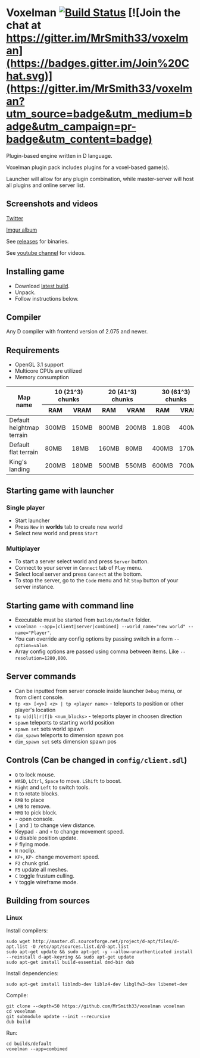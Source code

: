 Voxelman [![Build Status](https://travis-ci.org/MrSmith33/voxelman.svg?branch=master)](https://travis-ci.org/MrSmith33/voxelman) [![Join the chat at https://gitter.im/MrSmith33/voxelman](https://badges.gitter.im/Join%20Chat.svg)](https://gitter.im/MrSmith33/voxelman?utm_source=badge&utm_medium=badge&utm_campaign=pr-badge&utm_content=badge)
========

Plugin-based engine written in D language.

Voxelman plugin pack includes plugins for a voxel-based game(s).

Launcher will allow for any plugin combination, while master-server will host all plugins and online server list.

## Screenshots and videos

[Twitter](https://twitter.com/MrSmith33)

[Imgur album](https://imgur.com/a/CLTCZ)

See [releases](https://github.com/MrSmith33/voxelman/releases) for binaries.

See [youtube channel](https://www.youtube.com/channel/UCFiCQez_ZT2ZoBBJadUv3cA) for videos.

## Installing game
- Download [latest build](https://github.com/MrSmith33/voxelman/releases).
- Unpack.
- Follow instructions below.

## Compiler
Any D compiler with frontend version of 2.075 and newer.

## Requirements
- OpenGL 3.1 support
- Multicore CPUs are utilized
- Memory consumption
<table>
<thead>
<tr> <th rowspan="2">Map name</th>
<th colspan="2">10 (21^3) chunks</th>
<th colspan="2">20 (41^3) chunks</th>
<th colspan="2">30 (61^3) chunks</th> </tr>
<tr> <th>RAM</th> <th>VRAM</th> <th>RAM</th> <th>VRAM</th> <th>RAM</th> <th>VRAM</th> </tr>
</thead>
<tr> <td>Default heightmap terrain</td> <td>300MB</td><td>150MB</td> <td>800MB</td><td>200MB</td> <td>1.8GB</td><td>400MB</td> </tr>
<tr> <td>Default flat terrain</td> <td>80MB</td><td>18MB</td> <td>160MB</td><td>80MB</td> <td>400MB</td><td>170MB</td> </tr>
<tr> <td>King's landing</td> <td>200MB</td><td>180MB</td> <td>500MB</td><td>550MB</td> <td>600MB</td><td>700MB</td> </tr>
</table>

## Starting game with launcher
### Single player
- Start launcher
- Press `New` in __worlds__ tab to create new world
- Select new world and press `Start`

### Multiplayer
- To start a server select world and press `Server` button.
- Connect to your server in `Connect` tab of `Play` menu.
- Select local server and press `Connect` at the bottom.
- To stop the server, go to the `Code` menu and hit `Stop` button of your server instance.

## Starting game with command line
- Executable must be started from `builds/default` folder.
- `voxelman --app=[client|server|combined] --world_name="new world" --name="Player"`.
- You can override any config options by passing switch in a form `--option=value`.
- Array config options are passed using comma between items. Like `--resolution=1280,800`.

## Server commands
- Can be inputted from server console inside launcher `Debug` menu, or from client console.
- `tp <x> [<y>] <z> | tp <player name>` - teleports to position or other player's location
- `tp u|d|l|r|f|b <num_blocks>` - teleports player in choosen direction
- `spawn` teleports to starting world position
- `spawn set` sets world spawn
- `dim_spawn` teleports to dimension spawn pos
- `dim_spawn set` sets dimension spawn pos

## Controls (Can be changed in `config/client.sdl`)
- `Q` to lock mouse.
- `WASD`, `LCtrl`, `Space` to move. `LShift` to boost.
- `Right` and `Left` to switch tools.
- `R` to rotate blocks.
- `RMB` to place
- `LMB` to remove.
- `MMB` to pick block.
- `~` open console.
- `[` and `]` to change view distance.
- Keypad `-` and `+` to change movement speed.
- `U` disable position update.
- `F` flying mode.
- `N` noclip.
- `KP+`, `KP-` change movement speed.
- `F2` chunk grid.
- `F5` update all meshes.
- `C` toggle frustum culling.
- `Y` toggle wireframe mode.

## Building from sources
### Linux 

Install compilers:
```
sudo wget http://master.dl.sourceforge.net/project/d-apt/files/d-apt.list -O /etc/apt/sources.list.d/d-apt.list
sudo apt-get update && sudo apt-get -y --allow-unauthenticated install --reinstall d-apt-keyring && sudo apt-get update
sudo apt-get install build-essential dmd-bin dub
```

Install dependencies:
```
sudo apt-get install liblmdb-dev liblz4-dev libglfw3-dev libenet-dev
```

Compile:
```
git clone --depth=50 https://github.com/MrSmith33/voxelman voxelman
cd voxelman
git submodule update --init --recursive
dub build
```


Run:
```
cd builds/default
voxelman --app=combined
```